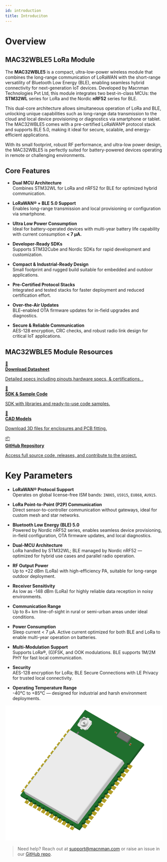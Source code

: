 ```yaml
---
id: introduction
title: Introduciton
---
```


# Overview

## MAC32WBLE5 LoRa Module

The **MAC32WBLE5** is a compact, ultra-low-power wireless module that combines the long-range communication of LoRaWAN with the short-range versatility of Bluetooth Low Energy (BLE), enabling seamless hybrid connectivity for next-generation IoT devices. Developed by Macnman Technologies Pvt Ltd, this module integrates two best-in-class MCUs: the **STM32WL** series for LoRa and the Nordic **nRF52** series for BLE.

This dual-core architecture allows simultaneous operation of LoRa and BLE, unlocking unique capabilities such as long-range data transmission to the cloud and local device provisioning or diagnostics via smartphone or tablet. The MAC32WBLE5 comes with a pre-certified LoRaWAN® protocol stack and supports BLE 5.0, making it ideal for secure, scalable, and energy-efficient applications.

With its small footprint, robust RF performance, and ultra-low power design, the MAC32WBLE5 is perfectly suited for battery-powered devices operating in remote or challenging environments.


## Core Features

- **Dual MCU Architecture**  
  Combines STM32WL for LoRa and nRF52 for BLE for optimized hybrid communication.

- **LoRaWAN® + BLE 5.0 Support**  
  Enables long-range transmission and local provisioning or configuration via smartphone.

- **Ultra Low Power Consumption**  
  Ideal for battery-operated devices with multi-year battery life capability with current consumption **< 7 µA.**

- **Developer-Ready SDKs**  
  Supports STM32Cube and Nordic SDKs for rapid development and customization.

- **Compact & Industrial-Ready Design**  
  Small footprint and rugged build suitable for embedded and outdoor applications.

- **Pre-Certified Protocol Stacks**  
  Integrated and tested stacks for faster deployment and reduced certification effort.

- **Over-the-Air Updates**  
  BLE-enabled OTA firmware updates for in-field upgrades and diagnostics.

- **Secure & Reliable Communication**  
  AES-128 encryption, CRC checks, and robust radio link design for critical IoT applications.


## MAC32WBLE5 Module Resources

<div className="icon-card-grid">
  <a href="https://github.com/MacnMan/LoRa_BLE_Module_SDK/tree/main/3D_Model" 
  className="icon-card">
    <div className="icon">📂</div>  
    <div>
      <strong>Download Datasheet</strong>
      <p>Detailed specs including pinouts,hardware specs, & certifications.
.</p>
    </div>
  </a>
  <a href="https://github.com/MacnMan/LoRa_BLE_Module_SDK/tree/main/SDK" 
  className="icon-card">
    <div className="icon">📝</div>
    <div>
      <strong>SDK & Sample Code</strong>
      <p>SDK with libraries and ready-to-use code samples.</p>
    </div>
  </a>
  <a href="https://github.com/MacnMan/LoRa_BLE_Module_SDK/tree/main/3D_Model" className="icon-card">
    <div className="icon">📐</div>
    <div>
      <strong>CAD Models</strong>
      <p>Download 3D files for enclosures and PCB fitting.</p>
    </div>
  </a>
   <a href="https://github.com/MacnMan/LoRa_BLE_Module_SDK/tree/main" className="icon-card">
    <div className="icon">📦</div>
    <div>
      <strong>GitHub Repository</strong>
      <p>Access full source code, releases, and contribute to the project.</p>
    </div>
  </a>
</div>

<div style={{ margin: "2rem 0" }}></div>


# Key Parameters

- **LoRaWAN® Protocol Support**  
  Operates on global license-free ISM bands: `IN865`, `US915`, `EU868`, `AU915`.

- **LoRa Point-to-Point (P2P) Communication**  
  Direct sensor-to-controller communication without gateways, ideal for custom mesh and star networks.

- **Bluetooth Low Energy (BLE) 5.0**  
  Powered by Nordic nRF52 series, enables seamless device provisioning, in-field configuration, OTA firmware updates, and local diagnostics.

- **Dual-MCU Architecture**  
  LoRa handled by STM32WL; BLE managed by Nordic nRF52 — optimized for hybrid use cases and parallel radio operation.

- **RF Output Power**  
  Up to +22 dBm (LoRa) with high-efficiency PA, suitable for long-range outdoor deployment.

- **Receiver Sensitivity**  
  As low as -148 dBm (LoRa) for highly reliable data reception in noisy environments.

- **Communication Range**  
  Up to 8+ km line-of-sight in rural or semi-urban areas under ideal conditions.

- **Power Consumption**  
  Sleep current < 7 µA. Active current optimized for both BLE and LoRa to enable multi-year operation on batteries.

- **Multi-Modulation Support**  
  Supports LoRa®, (G)FSK, and OOK modulations. BLE supports 1M/2M PHY for fast local communication.

- **Security**  
  AES-128 encryption for LoRa; BLE Secure Connections with LE Privacy for trusted local connectivity.

- **Operating Temperature Range**  
  -40°C to +85°C — designed for industrial and harsh environment deployments.

![title image](./assets/hero-image.webp)

> Need help? Reach out at [support@macnman.com](mailto:support@macnman.com) or raise an issue in our [GitHub repo](https://github.com/MacnMan/LoRa_Module_SDK).


